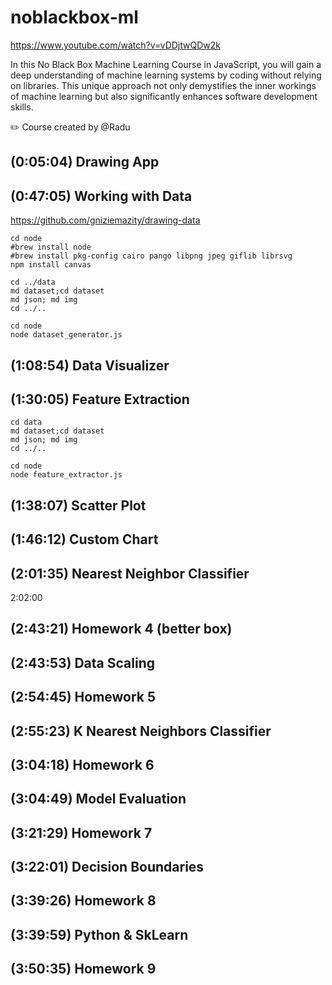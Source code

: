 # noblackbox-ml

https://www.youtube.com/watch?v=vDDjtwQDw2k

In this No Black Box Machine Learning Course in JavaScript, you will gain a deep understanding of machine learning systems by coding without relying on libraries. This unique approach not only demystifies the inner workings of machine learning but also significantly enhances software development skills.

✏️ Course created by @Radu

## (0:05:04) Drawing App

## (0:47:05) Working with Data

https://github.com/gniziemazity/drawing-data

```
cd node
#brew install node
#brew install pkg-config cairo pango libpng jpeg giflib librsvg
npm install canvas
```

```
cd ../data
md dataset;cd dataset
md json; md img
cd ../..

cd node
node dataset_generator.js
```
## (1:08:54) Data Visualizer

## (1:30:05) Feature Extraction

```
cd data
md dataset;cd dataset
md json; md img
cd ../..

cd node
node feature_extractor.js
```

## (1:38:07) Scatter Plot

## (1:46:12) Custom Chart

## (2:01:35) Nearest Neighbor Classifier

2:02:00


## (2:43:21) Homework 4 (better box)
## (2:43:53) Data Scaling
## (2:54:45) Homework 5
## (2:55:23) K Nearest Neighbors Classifier
## (3:04:18) Homework 6
## (3:04:49) Model Evaluation
## (3:21:29) Homework 7
## (3:22:01) Decision Boundaries
## (3:39:26) Homework 8
## (3:39:59) Python & SkLearn
## (3:50:35) Homework 9
